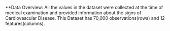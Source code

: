 **Data Overview:
All the values in the dataset were collected at the time of medical examination and provided information about the signs of Cardiovascular Disease. This Dataset has 70,000 observations(rows) and 12 features(columns).
